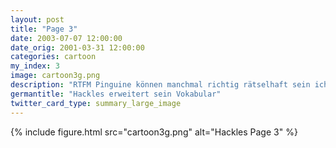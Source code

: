 ```yaml
---
layout: post
title: "Page 3"
date: 2003-07-07 12:00:00
date_orig: 2001-03-31 12:00:00
categories: cartoon
my_index: 3
image: cartoon3g.png
description: "RTFM Pinguine können manchmal richtig rätselhaft sein ich schlag es mal nach The Hacker Dictionary RTFM Unix Akronym für read the fucking manual ein einfaches RTM hätte auch gereicht Hackles"
germantitle: "Hackles erweitert sein Vokabular"
twitter_card_type: summary_large_image
---
```


{% include figure.html src="cartoon3g.png" alt="Hackles Page 3"  %}
